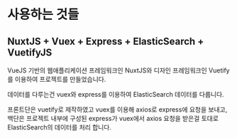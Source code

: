 # 사용하는 것들
## NuxtJS + Vuex + Express + ElasticSearch + VuetifyJS
VueJS 기반의 웹애플리케이션 프레임워크인 NuxtJS와 디자인 프레임워크인 Vuetify를 이용하여 프로젝트를 만들었습니다.

데이터를 다루는건 vuex와 express를 이용하여 ElasticSearch 데이터를 다룹니다.

프론트단은 vuetify로 제작하였고 vuex를 이용해 axios로 express에 요청을 보내고,
백단은 프로젝트 내부에 구성된 express가 vuex에서 axios 요청을 받은걸 토대로 ElasticSearch의 데이터를 처리 합니다.